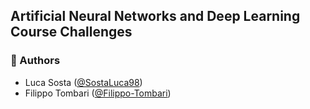 ## Artificial Neural Networks and Deep Learning Course Challenges

### :speech_balloon: Authors  
- Luca Sosta ([@SostaLuca98](https://github.com/SostaLuca98))
- Filippo Tombari ([@Filippo-Tombari](https://github.com/Filippo-Tombari))

